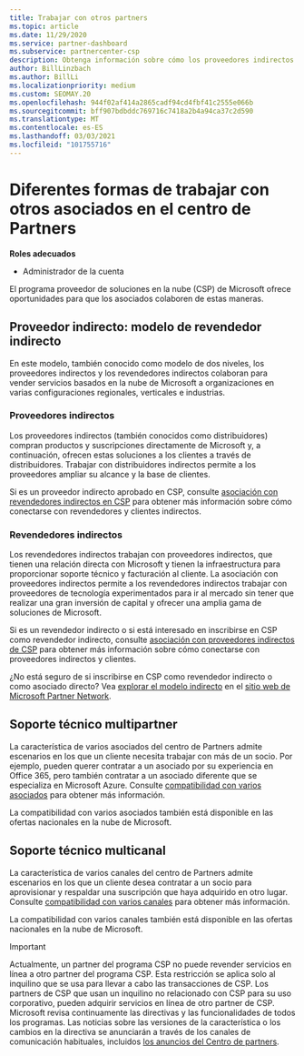 ```yaml
---
title: Trabajar con otros partners
ms.topic: article
ms.date: 11/29/2020
ms.service: partner-dashboard
ms.subservice: partnercenter-csp
description: Obtenga información sobre cómo los proveedores indirectos se asocian con distribuidores indirectos en el programa proveedor de soluciones en la nube (CSP) y determine qué rol es el adecuado para usted.
author: BillLinzbach
ms.author: BillLi
ms.localizationpriority: medium
ms.custom: SEOMAY.20
ms.openlocfilehash: 944f02af414a2865cadf94cd4fbf41c2555e066b
ms.sourcegitcommit: bff907bdbddc769716c7418a2b4a94ca37c2d590
ms.translationtype: MT
ms.contentlocale: es-ES
ms.lasthandoff: 03/03/2021
ms.locfileid: "101755716"
---
```

# <a name="different-ways-you-can-work-with-other-partners-in-partner-center"></a>Diferentes formas de trabajar con otros asociados en el centro de Partners

**Roles adecuados**

- Administrador de la cuenta

El programa proveedor de soluciones en la nube (CSP) de Microsoft ofrece oportunidades para que los asociados colaboren de estas maneras.

## <a name="indirect-provider-indirect-reseller-model"></a>Proveedor indirecto: modelo de revendedor indirecto

En este modelo, también conocido como modelo de dos niveles, los proveedores indirectos y los revendedores indirectos colaboran para vender servicios basados en la nube de Microsoft a organizaciones en varias configuraciones regionales, verticales e industrias.

### <a name="indirect-providers"></a>Proveedores indirectos

Los proveedores indirectos (también conocidos como distribuidores) compran productos y suscripciones directamente de Microsoft y, a continuación, ofrecen estas soluciones a los clientes a través de distribuidores. Trabajar con distribuidores indirectos permite a los proveedores ampliar su alcance y la base de clientes.

Si es un proveedor indirecto aprobado en CSP, consulte [asociación con revendedores indirectos en CSP](indirect-provider-tasks-in-partner-center.md) para obtener más información sobre cómo conectarse con revendedores y clientes indirectos.

### <a name="indirect-resellers"></a>Revendedores indirectos

Los revendedores indirectos trabajan con proveedores indirectos, que tienen una relación directa con Microsoft y tienen la infraestructura para proporcionar soporte técnico y facturación al cliente. La asociación con proveedores indirectos permite a los revendedores indirectos trabajar con proveedores de tecnología experimentados para ir al mercado sin tener que realizar una gran inversión de capital y ofrecer una amplia gama de soluciones de Microsoft.

Si es un revendedor indirecto o si está interesado en inscribirse en CSP como revendedor indirecto, consulte [asociación con proveedores indirectos de CSP](indirect-reseller-tasks-in-partner-center.md) para obtener más información sobre cómo conectarse con proveedores indirectos y clientes.

¿No está seguro de si inscribirse en CSP como revendedor indirecto o como asociado directo? Vea [explorar el modelo indirecto](https://partner.microsoft.com/cloud-solution-provider/indirect) en el [sitio web de Microsoft Partner Network](https://partner.microsoft.com).

## <a name="multi-partner-support"></a>Soporte técnico multipartner

La característica de varios asociados del centro de Partners admite escenarios en los que un cliente necesita trabajar con más de un socio. Por ejemplo, pueden querer contratar a un asociado por su experiencia en Office 365, pero también contratar a un asociado diferente que se especializa en Microsoft Azure. Consulte [compatibilidad con varios asociados](multipartner.md) para obtener más información.

La compatibilidad con varios asociados también está disponible en las ofertas nacionales en la nube de Microsoft.

## <a name="multi-channel-support"></a>Soporte técnico multicanal

La característica de varios canales del centro de Partners admite escenarios en los que un cliente desea contratar a un socio para aprovisionar y respaldar una suscripción que haya adquirido en otro lugar. Consulte [compatibilidad con varios canales](multichannel.md) para obtener más información.

La compatibilidad con varios canales también está disponible en las ofertas nacionales en la nube de Microsoft.

> [!IMPORTANT]  
> Actualmente, un partner del programa CSP no puede revender servicios en línea a otro partner del programa CSP. Esta restricción se aplica solo al inquilino que se usa para llevar a cabo las transacciones de CSP. Los partners de CSP que usan un inquilino no relacionado con CSP para su uso corporativo, pueden adquirir servicios en línea de otro partner de CSP. Microsoft revisa continuamente las directivas y las funcionalidades de todos los programas. Las noticias sobre las versiones de la característica o los cambios en la directiva se anunciarán a través de los canales de comunicación habituales, incluidos [los anuncios del Centro de partners](announcements/index.md).
